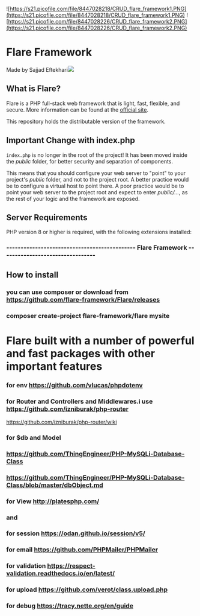 ![https://s21.picofile.com/file/8447028218/CRUD_flare_framework1.PNG](https://s21.picofile.com/file/8447028218/CRUD_flare_framework1.PNG)
![https://s21.picofile.com/file/8447028226/CRUD_flare_framework2.PNG](https://s21.picofile.com/file/8447028226/CRUD_flare_framework2.PNG)
# Flare Framework
Made by Sajjad Eftekhari![](https://manbaenab.ir/uploads/Flare.png)
## What is Flare?

Flare is a PHP full-stack web framework that is light, fast, flexible, and secure. 
More information can be found at the [official site](https://manbaenab.ir/Flare).

This repository holds the distributable version of the framework.

## Important Change with index.php

`index.php` is no longer in the root of the project! It has been moved inside the *public* folder,
for better security and separation of components.

This means that you should configure your web server to "point" to your project's *public* folder, and
not to the project root. A better practice would be to configure a virtual host to point there. A poor practice would be to point your web server to the project root and expect to enter *public/...*, as the rest of your logic and the
framework are exposed.


## Server Requirements

PHP version 8 or higher is required, with the following extensions installed: 


### --------------------------------------------- Flare Framework ---------------------------------
## How to install
### you can use composer or download from https://github.com/flare-framework/Flare/releases
### composer create-project flare-framework/flare mysite
# Flare built with a number of powerful and fast packages with other important features 
### for env https://github.com/vlucas/phpdotenv
 ### for  Router and Controllers and Middlewares.i use https://github.com/izniburak/php-router
https://github.com/izniburak/php-router/wiki
### for $db and Model 
###  https://github.com/ThingEngineer/PHP-MySQLi-Database-Class
### https://github.com/ThingEngineer/PHP-MySQLi-Database-Class/blob/master/dbObject.md
### for View http://platesphp.com/
### and  
### for session https://odan.github.io/session/v5/
### for email https://github.com/PHPMailer/PHPMailer
### for validation  https://respect-validation.readthedocs.io/en/latest/
### for upload https://github.com/verot/class.upload.php
### for debug https://tracy.nette.org/en/guide

